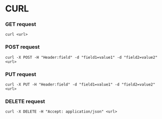 # CURL

### GET request
`curl <url>`

### POST request
`curl -X POST -H "Header:field" -d "field1=value1" -d "field2=value2" <url>`

### PUT request
`curl -X PUT -H "Header:field" -d "field1=value1" -d "field2=value2" <url>`

### DELETE request
`curl -X DELETE -H "Accept: application/json" <url>`

